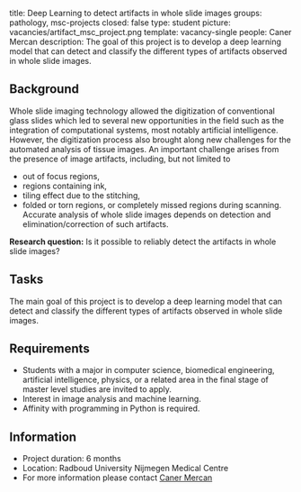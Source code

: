 title: Deep Learning to detect artifacts in whole slide images
groups: pathology, msc-projects
closed: false
type: student
picture: vacancies/artifact_msc_project.png
template: vacancy-single
people: Caner Mercan
description: The goal of this project is to develop a deep learning model that can detect and classify the different types of artifacts observed in whole slide images.


## Background
Whole slide imaging technology allowed the digitization of conventional glass slides which led to several new opportunities in the field such as the integration of computational systems, most notably artificial intelligence. However, the digitization process also brought along new challenges for the automated analysis of tissue images. An important challenge arises from the presence of image artifacts, including, but not limited to
- out of focus regions,
- regions containing ink,
- tiling effect due to the stitching,
- folded or torn regions, or completely missed regions during scanning.
Accurate analysis of whole slide images depends on detection and elimination/correction of such artifacts.

**Research question:**
Is it possible to reliably detect the artifacts in whole slide images?

## Tasks
The main goal of this project is to develop a deep learning model that can detect and classify the different types of artifacts observed in whole slide images.

## Requirements
- Students with a major in computer science, biomedical engineering, artificial intelligence, physics, or a related area in the final stage of master level studies are invited to apply.
- Interest in image analysis and machine learning.
- Affinity with programming in Python is required.

## Information
- Project duration: 6 months
- Location: Radboud University Nijmegen Medical Centre
- For more information please contact [Caner Mercan](https://www.computationalpathologygroup.eu/members/caner-mercan/)
